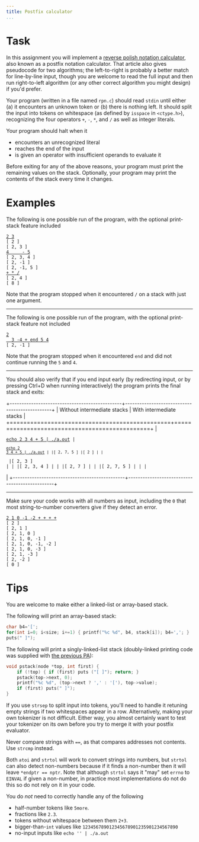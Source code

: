 ```yaml
---
title: Postfix calculator
...
```


# Task

In this assignment you will implement a [reverse polish notation calculator](http://en.wikipedia.org/wiki/Reverse_Polish_notation),
also known as a postfix notation calculator.
That article also gives pseudocode for two algorithms; the left-to-right is probably a better match for line-by-line input, though you are welcome to read the full input and then run right-to-left algorithm (or any other correct algorithm you might design) if you'd prefer.

Your program (written in a file named `rpn.c`)
should read `stdin` until either (a) it encounters an unknown token or (b) there is nothing left.
It should split the input into tokens on whitespace (as defined by `isspace` in `<ctype.h>`),
recognizing the four operators `+`, `-`, `*`, and `/`
as well as integer literals.

Your program should halt when it

- encounters an unrecognized literal
- reaches the end of the input
- is given an operator with insufficient operands to evaluate it

Before exiting for any of the above reasons, your program must print the remaining values on the stack.
Optionally, your program may print the contents of the stack every time it changes.

# Examples

The following is one possible run of the program, with the optional print-stack feature included
<pre><code><ins>2 3</ins>
[ 2 ]
[ 2, 3 ]
<ins>4     - 5</ins>
[ 2, 3, 4 ]
[ 2, -1 ]
[ 2, -1, 5 ]
<ins>+ * /</ins>
[ 2, 4 ]
[ 8 ]
</code></pre>
Note that the program stopped when it encountered `/` on a stack with just one argument.

----

The following is one possible run of the program, with the optional print-stack feature not included
<pre><code><ins>2</ins>
<ins>  3 -4 + end 5 4</ins>
[ 2, -1 ]
</code></pre>
Note that the program stopped when it encountered `end` and did not continue running the `5` and `4`.

----

You should also verify that if you end input early (by redirecting input, or by pressing Ctrl+D when running interactively) the program prints the final stack and exits:

+-----------------------------------------------+-----------------------------------------------+
| Without intermediate stacks                   | With intermediate stacks                      |
+===============================================+===============================================+
|<pre><code><ins>echo 2 3 4 + 5 | ./a.out</ins> |<pre><code><ins>echo 2 3 4 + 5 | ./a.out</ins> |
|[ 2, 7, 5 ]                                    |[ 2 ]                                          |
|</code></pre>                                  |[ 2, 3 ]                                       |
|                                               |[ 2, 3, 4 ]                                    |
|                                               |[ 2, 7 ]                                       |
|                                               |[ 2, 7, 5 ]                                    |
|                                               |</code></pre>                                  |
+-----------------------------------------------+-----------------------------------------------+

----

Make sure your code works with all numbers as input, including the `0` that most string-to-number converters give if they detect an error.
<pre><code><ins>2 1 0 -1 -2 + + + +</ins>
[ 2 ]
[ 2, 1 ]
[ 2, 1, 0 ]
[ 2, 1, 0, -1 ]
[ 2, 1, 0, -1, -2 ]
[ 2, 1, 0, -3 ]
[ 2, 1, -3 ]
[ 2, -2 ]
[ 0 ]
</code></pre>

# Tips

You are welcome to make either a linked-list or array-based stack.

The following will print an array-based stack:

````c
char b4='[';
for(int i=0; i<size; i+=1) { printf("%c %d", b4, stack[i]); b4=','; }
puts(" ]");
````

The following will print a singly-linked-list stack (doubly-linked printing code was supplied with [the previous PA](pa07-linkedlist.html)):

````c
void pstack(node *top, int first) {
    if (!top) { if (first) puts ("[ ]"); return; }
    pstack(top->next, 0);
    printf("%c %d", (top->next ? ',' : '['), top->value);
    if (first) puts(" ]");
}
````

If you use `strsep` to split input into tokens, you'll need to handle it retuning empty strings if two whitespaces appear in a row.
Alternatively, making your own tokenizer is not difficult.
Either way, you almost certainly want to test your tokenizer on its own before you try to merge it with your postfix evaluator.

Never compare strings with `==`, as that compares addresses not contents. Use `strcmp` instead.

Both `atoi` and `strtol` will work to convert strings into numbers, but `strtol` can also detect non-numbers
because if it finds a non-number then it will leave `*endptr == nptr`.
Note that although `strtol` says it "may" set `errno` to `EINVAL` if given a non-number, in practice most implementations do not do this so do not rely on it in your code.

You do *not* need to correctly handle any of the following

- half-number tokens like `5more`.
- fractions like `2.3`.
- tokens without whitespace between them `2+3`.
- bigger-than-`int` values like `123456789012345678901235901234567890`
- no-input inputs like `echo '' | ./a.out`

